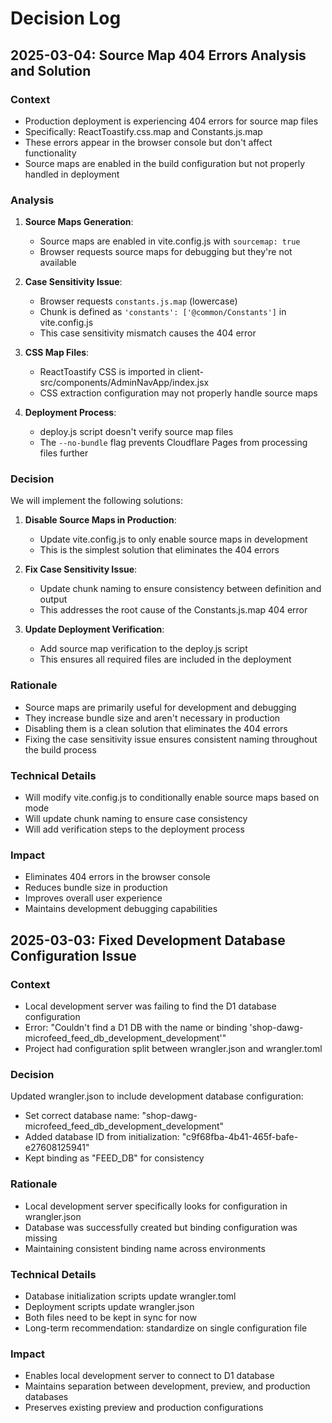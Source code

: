 # Decision Log

## 2025-03-04: Source Map 404 Errors Analysis and Solution

### Context
- Production deployment is experiencing 404 errors for source map files
- Specifically: ReactToastify.css.map and Constants.js.map
- These errors appear in the browser console but don't affect functionality
- Source maps are enabled in the build configuration but not properly handled in deployment

### Analysis
1. **Source Maps Generation**:
   - Source maps are enabled in vite.config.js with `sourcemap: true`
   - Browser requests source maps for debugging but they're not available

2. **Case Sensitivity Issue**:
   - Browser requests `constants.js.map` (lowercase)
   - Chunk is defined as `'constants': ['@common/Constants']` in vite.config.js
   - This case sensitivity mismatch causes the 404 error

3. **CSS Map Files**:
   - ReactToastify CSS is imported in client-src/components/AdminNavApp/index.jsx
   - CSS extraction configuration may not properly handle source maps

4. **Deployment Process**:
   - deploy.js script doesn't verify source map files
   - The `--no-bundle` flag prevents Cloudflare Pages from processing files further

### Decision
We will implement the following solutions:

1. **Disable Source Maps in Production**:
   - Update vite.config.js to only enable source maps in development
   - This is the simplest solution that eliminates the 404 errors

2. **Fix Case Sensitivity Issue**:
   - Update chunk naming to ensure consistency between definition and output
   - This addresses the root cause of the Constants.js.map 404 error

3. **Update Deployment Verification**:
   - Add source map verification to the deploy.js script
   - This ensures all required files are included in the deployment

### Rationale
- Source maps are primarily useful for development and debugging
- They increase bundle size and aren't necessary in production
- Disabling them is a clean solution that eliminates the 404 errors
- Fixing the case sensitivity issue ensures consistent naming throughout the build process

### Technical Details
- Will modify vite.config.js to conditionally enable source maps based on mode
- Will update chunk naming to ensure case consistency
- Will add verification steps to the deployment process

### Impact
- Eliminates 404 errors in the browser console
- Reduces bundle size in production
- Improves overall user experience
- Maintains development debugging capabilities

## 2025-03-03: Fixed Development Database Configuration Issue

### Context
- Local development server was failing to find the D1 database configuration
- Error: "Couldn't find a D1 DB with the name or binding 'shop-dawg-microfeed_feed_db_development_development'"
- Project had configuration split between wrangler.json and wrangler.toml

### Decision
Updated wrangler.json to include development database configuration:
- Set correct database name: "shop-dawg-microfeed_feed_db_development_development"
- Added database ID from initialization: "c9f68fba-4b41-465f-bafe-e27608125941"
- Kept binding as "FEED_DB" for consistency

### Rationale
- Local development server specifically looks for configuration in wrangler.json
- Database was successfully created but binding configuration was missing
- Maintaining consistent binding name across environments

### Technical Details
- Database initialization scripts update wrangler.toml
- Deployment scripts update wrangler.json
- Both files need to be kept in sync for now
- Long-term recommendation: standardize on single configuration file

### Impact
- Enables local development server to connect to D1 database
- Maintains separation between development, preview, and production databases
- Preserves existing preview and production configurations